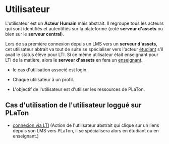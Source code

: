 
# Utilisateur  

L'utilisateur est un **Acteur Humain** mais abstrait. Il regroupe tous les acteurs qui sont identifiés et autentifiés sur la plateforme (coté **serveur d'assets** ou bien sur le **serveur central**).

Lors de sa première connexion depuis un LMS vers un **serveur d'assets**, cet utilisateur abtrait va tout de suite se spécialiser vers l'acteur [étudiant](https://github.com/PremierLangage/platon-conception/blob/master/acteur/Etudiant.md) s'il avait le status élève pour LTI. Si ce même utilisateur était enseignant pour LTI de la matière, alors le **serveur d'assets** en fera un [enseignant](https://github.com/PremierLangage/platon-conception/blob/master/acteur/Enseignant.md). 

* le cas d'utilisation associé est login.

* Chaque utilisateur à un profil.

* L'objectif de l'utilisateur est d'utiliser les ressources de PLaTon.

## Cas d'utilisation de l'utilisateur loggué sur PLaTon

* [connexion via LTI](https://github.com/PremierLangage/platon-conception/blob/master/UC/Utilisateur/connection-lti.md) (Action de l'utilisateur abstrait qui clique sur un liens depuis son LMS vers PLaTon, il se spécialisera alors en étudiant ou en enseignant.)
